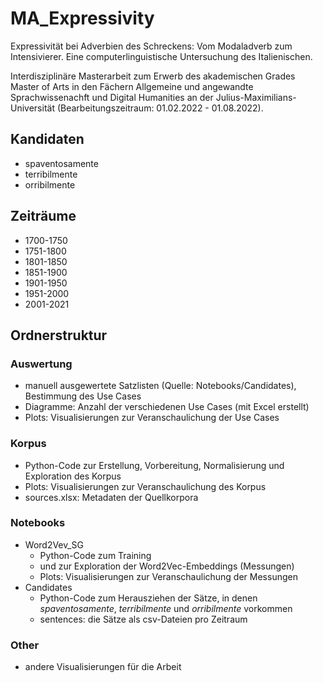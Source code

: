 # MA_Expressivity
 Expressivität bei Adverbien des Schreckens: Vom Modaladverb zum Intensivierer. Eine computerlinguistische Untersuchung des Italienischen.
 
 Interdisziplinäre Masterarbeit zum Erwerb des akademischen Grades Master of Arts in den Fächern Allgemeine und angewandte Sprachwissenachft und Digital Humanities an der Julius-Maximilians-Universität (Bearbeitungszeitraum: 01.02.2022 - 01.08.2022).


## Kandidaten
- spaventosamente
- terribilmente
- orribilmente

## Zeiträume
- 1700-1750
- 1751-1800
- 1801-1850
- 1851-1900
- 1901-1950
- 1951-2000
- 2001-2021 


## Ordnerstruktur

### Auswertung
- manuell ausgewertete Satzlisten (Quelle: Notebooks/Candidates), Bestimmung des Use Cases
- Diagramme: Anzahl der verschiedenen Use Cases (mit Excel erstellt)
- Plots: Visualisierungen zur Veranschaulichung der Use Cases

### Korpus
- Python-Code zur Erstellung, Vorbereitung, Normalisierung und Exploration des Korpus
- Plots: Visualisierungen zur Veranschaulichung des Korpus
- sources.xlsx: Metadaten der Quellkorpora

### Notebooks 
- Word2Vev_SG
	- Python-Code zum Training
	- und zur Exploration der Word2Vec-Embeddings (Messungen)
	- Plots: Visualisierungen zur Veranschaulichung der Messungen
- Candidates
	- Python-Code zum Herausziehen der Sätze, in denen *spaventosamente*, *terribilmente* und *orribilmente* vorkommen
	- sentences: die Sätze als csv-Dateien pro Zeitraum

### Other
- andere Visualisierungen für die Arbeit
